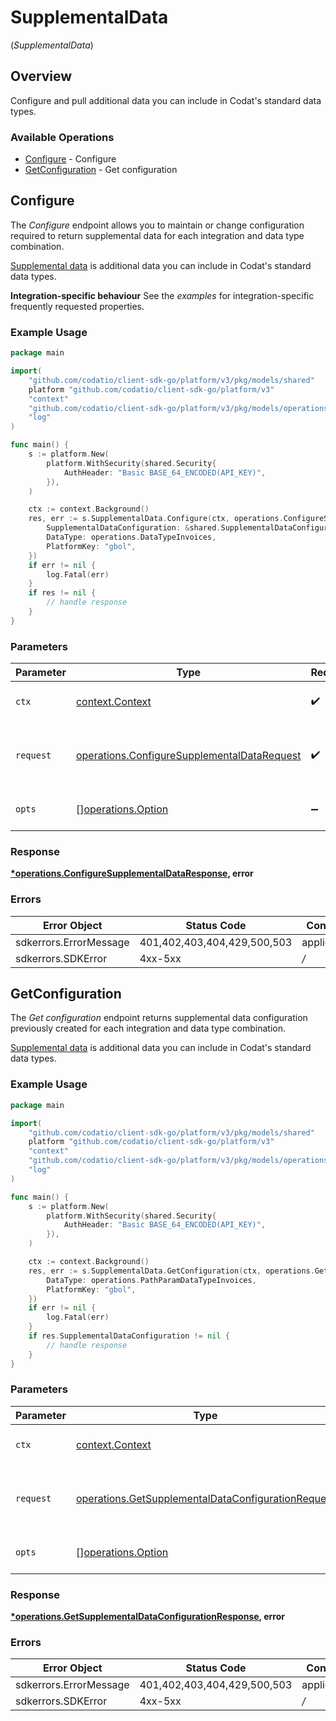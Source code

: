 # SupplementalData
(*SupplementalData*)

## Overview

Configure and pull additional data you can include in Codat's standard data types.

### Available Operations

* [Configure](#configure) - Configure
* [GetConfiguration](#getconfiguration) - Get configuration

## Configure

The *Configure* endpoint allows you to maintain or change configuration required to return supplemental data for each integration and data type combination.

[Supplemental data](https://docs.codat.io/using-the-api/additional-data) is additional data you can include in Codat's standard data types.

**Integration-specific behaviour**
See the *examples* for integration-specific frequently requested properties.

### Example Usage

```go
package main

import(
	"github.com/codatio/client-sdk-go/platform/v3/pkg/models/shared"
	platform "github.com/codatio/client-sdk-go/platform/v3"
	"context"
	"github.com/codatio/client-sdk-go/platform/v3/pkg/models/operations"
	"log"
)

func main() {
    s := platform.New(
        platform.WithSecurity(shared.Security{
            AuthHeader: "Basic BASE_64_ENCODED(API_KEY)",
        }),
    )

    ctx := context.Background()
    res, err := s.SupplementalData.Configure(ctx, operations.ConfigureSupplementalDataRequest{
        SupplementalDataConfiguration: &shared.SupplementalDataConfiguration{},
        DataType: operations.DataTypeInvoices,
        PlatformKey: "gbol",
    })
    if err != nil {
        log.Fatal(err)
    }
    if res != nil {
        // handle response
    }
}
```

### Parameters

| Parameter                                                                                                      | Type                                                                                                           | Required                                                                                                       | Description                                                                                                    |
| -------------------------------------------------------------------------------------------------------------- | -------------------------------------------------------------------------------------------------------------- | -------------------------------------------------------------------------------------------------------------- | -------------------------------------------------------------------------------------------------------------- |
| `ctx`                                                                                                          | [context.Context](https://pkg.go.dev/context#Context)                                                          | :heavy_check_mark:                                                                                             | The context to use for the request.                                                                            |
| `request`                                                                                                      | [operations.ConfigureSupplementalDataRequest](../../pkg/models/operations/configuresupplementaldatarequest.md) | :heavy_check_mark:                                                                                             | The request object to use for the request.                                                                     |
| `opts`                                                                                                         | [][operations.Option](../../pkg/models/operations/option.md)                                                   | :heavy_minus_sign:                                                                                             | The options for this request.                                                                                  |

### Response

**[*operations.ConfigureSupplementalDataResponse](../../pkg/models/operations/configuresupplementaldataresponse.md), error**

### Errors

| Error Object                | Status Code                 | Content Type                |
| --------------------------- | --------------------------- | --------------------------- |
| sdkerrors.ErrorMessage      | 401,402,403,404,429,500,503 | application/json            |
| sdkerrors.SDKError          | 4xx-5xx                     | */*                         |


## GetConfiguration

The *Get configuration* endpoint returns supplemental data configuration previously created for each integration and data type combination.

[Supplemental data](https://docs.codat.io/using-the-api/additional-data) is additional data you can include in Codat's standard data types.

### Example Usage

```go
package main

import(
	"github.com/codatio/client-sdk-go/platform/v3/pkg/models/shared"
	platform "github.com/codatio/client-sdk-go/platform/v3"
	"context"
	"github.com/codatio/client-sdk-go/platform/v3/pkg/models/operations"
	"log"
)

func main() {
    s := platform.New(
        platform.WithSecurity(shared.Security{
            AuthHeader: "Basic BASE_64_ENCODED(API_KEY)",
        }),
    )

    ctx := context.Background()
    res, err := s.SupplementalData.GetConfiguration(ctx, operations.GetSupplementalDataConfigurationRequest{
        DataType: operations.PathParamDataTypeInvoices,
        PlatformKey: "gbol",
    })
    if err != nil {
        log.Fatal(err)
    }
    if res.SupplementalDataConfiguration != nil {
        // handle response
    }
}
```

### Parameters

| Parameter                                                                                                                    | Type                                                                                                                         | Required                                                                                                                     | Description                                                                                                                  |
| ---------------------------------------------------------------------------------------------------------------------------- | ---------------------------------------------------------------------------------------------------------------------------- | ---------------------------------------------------------------------------------------------------------------------------- | ---------------------------------------------------------------------------------------------------------------------------- |
| `ctx`                                                                                                                        | [context.Context](https://pkg.go.dev/context#Context)                                                                        | :heavy_check_mark:                                                                                                           | The context to use for the request.                                                                                          |
| `request`                                                                                                                    | [operations.GetSupplementalDataConfigurationRequest](../../pkg/models/operations/getsupplementaldataconfigurationrequest.md) | :heavy_check_mark:                                                                                                           | The request object to use for the request.                                                                                   |
| `opts`                                                                                                                       | [][operations.Option](../../pkg/models/operations/option.md)                                                                 | :heavy_minus_sign:                                                                                                           | The options for this request.                                                                                                |

### Response

**[*operations.GetSupplementalDataConfigurationResponse](../../pkg/models/operations/getsupplementaldataconfigurationresponse.md), error**

### Errors

| Error Object                | Status Code                 | Content Type                |
| --------------------------- | --------------------------- | --------------------------- |
| sdkerrors.ErrorMessage      | 401,402,403,404,429,500,503 | application/json            |
| sdkerrors.SDKError          | 4xx-5xx                     | */*                         |
